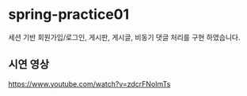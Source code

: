 # spring-practice01
세션 기반 회원가입/로그인, 게시판, 게시글, 비동기 댓글 처리를 구현 하였습니다.

## 시연 영상
https://www.youtube.com/watch?v=zdcrFNoImTs

